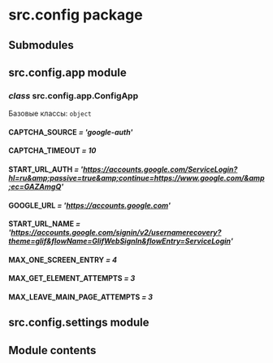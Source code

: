 # src.config package

## Submodules

## src.config.app module

### *class* src.config.app.ConfigApp

Базовые классы: `object`

#### CAPTCHA_SOURCE *= 'google-auth'*

#### CAPTCHA_TIMEOUT *= 10*

#### START_URL_AUTH *= 'https://accounts.google.com/ServiceLogin?hl=ru&amp;passive=true&amp;continue=https://www.google.com/&amp;ec=GAZAmgQ'*

#### GOOGLE_URL *= 'https://accounts.google.com'*

#### START_URL_NAME *= 'https://accounts.google.com/signin/v2/usernamerecovery?theme=glif&flowName=GlifWebSignIn&flowEntry=ServiceLogin'*

#### MAX_ONE_SCREEN_ENTRY *= 4*

#### MAX_GET_ELEMENT_ATTEMPTS *= 3*

#### MAX_LEAVE_MAIN_PAGE_ATTEMPTS *= 3*

## src.config.settings module

## Module contents
